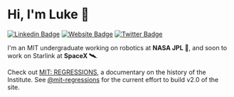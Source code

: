  # Hi, I'm Luke 👋
 
[![Linkedin Badge](https://img.shields.io/badge/-lucasigel-blue?style=flat&logo=Linkedin&logoColor=white&link=https://www.linkedin.com/in/lucas-igel-01803a117/)](https://www.linkedin.com/in/lucas-igel-01803a117/)
[![Website Badge](https://img.shields.io/badge/-lucasigel.com-47CCCC?style=flat&logo=Google-Chrome&logoColor=white&link=https://lucasigel.com)](http://lucasigel.com)
[![Twitter Badge](https://img.shields.io/badge/-@dukeigel-1ca0f1?style=flat&labelColor=1ca0f1&logo=twitter&logoColor=white&link=https://twitter.com/dukeigel)](https://twitter.com/dukeigel)

I'm an MIT undergraduate working on robotics at **NASA JPL 🚀**, and soon to work on Starlink at **SpaceX 🛰**.

Check out [MIT: REGRESSIONS](https://regressions.net), a documentary on the history of the Institute. See [@mit-regressions](https://github.com/mit-regressions) for the current effort to build v2.0 of the site.

<!--
**dukeeagle/dukeeagle** is a ✨ _special_ ✨ repository because its `README.md` (this file) appears on your GitHub profile.

Here are some ideas to get you started:

- 🔭 I’m currently working on ...
- 🌱 I’m currently learning ...
- 👯 I’m looking to collaborate on ...
- 🤔 I’m looking for help with ...
- 💬 Ask me about ...
- 📫 How to reach me: ...
- 😄 Pronouns: ...
- ⚡ Fun fact: ...
-->
